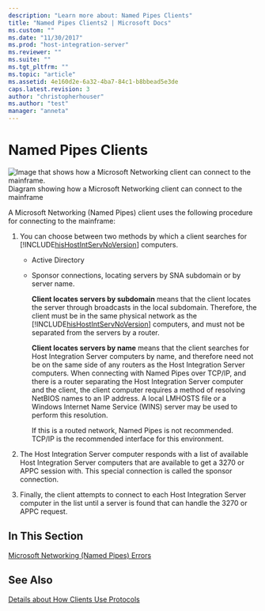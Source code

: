 ```yaml
---
description: "Learn more about: Named Pipes Clients"
title: "Named Pipes Clients2 | Microsoft Docs"
ms.custom: ""
ms.date: "11/30/2017"
ms.prod: "host-integration-server"
ms.reviewer: ""
ms.suite: ""
ms.tgt_pltfrm: ""
ms.topic: "article"
ms.assetid: 4e160d2e-6a32-4ba7-84c1-b8bbead5e3de
caps.latest.revision: 3
author: "christopherhouser"
ms.author: "test"
manager: "anneta"
---
```

# Named Pipes Clients
![Image that shows how a Microsoft Networking client can connect to the mainframe.](../core/media/ref11.gif "ref11")  
Diagram showing how a Microsoft Networking client can connect to the mainframe  
  
 A Microsoft Networking (Named Pipes) client uses the following procedure for connecting to the mainframe:  
  
1. You can choose between two methods by which a client searches for [!INCLUDE[hisHostIntServNoVersion](../includes/hishostintservnoversion-md.md)] computers.  
  
   - Active Directory  
  
   - Sponsor connections, locating servers by SNA subdomain or by server name.  
  
     **Client locates servers by subdomain** means that the client locates the server through broadcasts in the local subdomain. Therefore, the client must be in the same physical network as the [!INCLUDE[hisHostIntServNoVersion](../includes/hishostintservnoversion-md.md)] computers, and must not be separated from the servers by a router.  
  
     **Client locates servers by name** means that the client searches for Host Integration Server computers by name, and therefore need not be on the same side of any routers as the Host Integration Server computers. When connecting with Named Pipes over TCP/IP, and there is a router separating the Host Integration Server computer and the client, the client computer requires a method of resolving NetBIOS names to an IP address. A local LMHOSTS file or a Windows Internet Name Service (WINS) server may be used to perform this resolution.  
  
     If this is a routed network, Named Pipes is not recommended. TCP/IP is the recommended interface for this environment.  
  
2. The Host Integration Server computer responds with a list of available Host Integration Server computers that are available to get a 3270 or APPC session with. This special connection is called the sponsor connection.  
  
3. Finally, the client attempts to connect to each Host Integration Server computer in the list until a server is found that can handle the 3270 or APPC request.  
  
## In This Section  
 [Microsoft Networking (Named Pipes) Errors](../core/microsoft-networking-named-pipes-errors2.md)  
  
## See Also  
 [Details about How Clients Use Protocols](../core/details-about-how-clients-use-protocols1.md)
